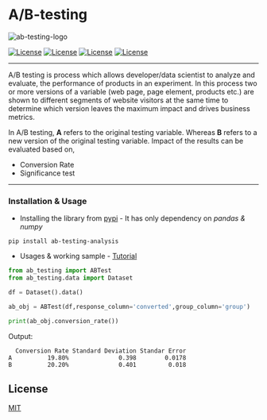 # A/B-testing

![ab-testing-logo](https://raw.githubusercontent.com/mihir-workspace/ab-testing/main/assets/abtest_logo.png)

[![License](https://img.shields.io/pypi/v/ab-testing-analysis)](https://pypi.org/project/ab-testing-analysis/)
[![License](https://img.shields.io/pypi/l/ab-testing-analysis)](https://github.com/mihir-workspace/ab-testing/blob/main/LICENSE)
[![License](https://img.shields.io/pypi/format/ab-testing-analysis)](https://github.com/mihir-workspace/ab-testing/blob/main/LICENSE)
[![License](https://img.shields.io/twitter/url?style=social&url=https%3A%2F%2Ftwitter.com%2FDeoMihir_7)](https://twitter.com/DeoMihir_7)

---

A/B testing is process which allows developer/data scientist to analyze and evaluate, the performance of products in an experiment. In this process two or more versions of a variable (web page, page element, products etc.) are shown to different segments of website visitors at the same time to determine which version leaves the maximum impact and drives business metrics.

In A/B testing, **A** refers to the original testing variable. Whereas **B** refers to a new version of the original testing variable. Impact of the results can be evaluated based on,
+ Conversion Rate
+ Significance test
----

### Installation & Usage
+ Installing the library from [pypi](https://pypi.org/project/ab-testing-analysis/) - It has only dependency on *pandas & numpy*
```shell
pip install ab-testing-analysis
```
+ Usages & working sample - [Tutorial](https://github.com/mihir-workspace/ab-testing/blob/main/Docs/Tutorial.ipynb)
```python
from ab_testing import ABTest
from ab_testing.data import Dataset

df = Dataset().data()

ab_obj = ABTest(df,response_column='converted',group_column='group')

print(ab_obj.conversion_rate())
```
Output:
```shell
  Conversion Rate Standard Deviation Standar Error
A          19.80%              0.398        0.0178
B          20.20%              0.401         0.018
```

## License
[MIT ](LICENSE)





